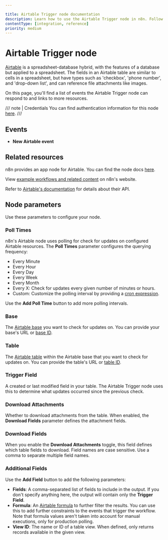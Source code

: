 ```yaml
---

title: Airtable Trigger node documentation
description: Learn how to use the Airtable Trigger node in n8n. Follow technical documentation to integrate Airtable Trigger node into your workflows.
contentType: [integration, reference]
priority: medium
---
```


# Airtable Trigger node

[Airtable](https://airtable.com/) is a spreadsheet-database hybrid, with the features of a database but applied to a spreadsheet. The fields in an Airtable table are similar to cells in a spreadsheet, but have types such as 'checkbox', 'phone number', and 'drop-down list', and can reference file attachments like images.

On this page, you'll find a list of events the Airtable Trigger node can respond to and links to more resources.

/// note | Credentials
You can find authentication information for this node [here](/integrations/builtin/credentials/airtable.md).
///

## Events

* **New Airtable event**

## Related resources

n8n provides an app node for Airtable. You can find the node docs [here](/integrations/builtin/app-nodes/n8n-nodes-base.airtable/index.md).

View [example workflows and related content](https://n8n.io/integrations/airtable-trigger/) on n8n's website.

Refer to [Airtable's documentation](https://airtable.com/developers/web/api/introduction) for details about their API.

## Node parameters

Use these parameters to configure your node.

### Poll Times

n8n's Airtable node uses polling for check for updates on configured Airtable resources. The **Poll Times** parameter configures the querying frequency:

* Every Minute
* Every Hour
* Every Day
* Every Week
* Every Month
* Every X: Check for updates every given number of minutes or hours.
* Custom: Customize the polling interval by providing a [cron expression](https://en.wikipedia.org/wiki/Cron).

Use the **Add Poll Time** button to add more polling intervals.

### Base

The [Airtable base](https://support.airtable.com/docs/airtable-bases-overview) you want to check for updates on. You can provide your base's URL or [base ID](https://support.airtable.com/docs/finding-airtable-ids#finding-base-table-and-view-ids-from-urls).

### Table

The [Airtable table](https://support.airtable.com/docs/tables-overview) within the Airtable base that you want to check for updates on. You can provide the table's URL or [table ID](https://support.airtable.com/docs/finding-airtable-ids#finding-base-table-and-view-ids-from-urls).

### Trigger Field

A created or last modified field in your table. The Airtable Trigger node uses this to determine what updates occurred since the previous check.

### Download Attachments

Whether to download attachments from the table. When enabled, the **Download Fields** parameter defines the attachment fields.

### Download Fields

When you enable the **Download Attachments** toggle, this field defines which table fields to download. Field names are case sensitive. Use a comma to separate multiple field names.

### Additional Fields

Use the **Add Field** button to add the following parameters:

* **Fields**: A comma-separated list of fields to include in the output. If you don't specify anything here, the output will contain only the **Trigger Field**.
* **Formula**: An [Airtable formula](https://support.airtable.com/docs/formula-field-reference) to further filter the results. You can use this to add further constraints to the events that trigger the workflow. Note that formula values aren't taken into account for manual executions, only for production polling.
* **View ID**: The name or ID of a table view. When defined, only returns records available in the given view.
